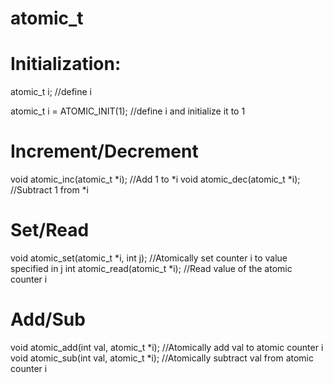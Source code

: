 atomic_t
============

Initialization:
===================

atomic_t i;  //define i

atomic_t i = ATOMIC_INIT(1); //define i and initialize it to 1


Increment/Decrement
====================

void atomic_inc(atomic_t *i);  //Add 1 to *i
void atomic_dec(atomic_t *i);  //Subtract 1 from *i

Set/Read
========

void atomic_set(atomic_t *i, int j); //Atomically set counter i to value specified in j
int atomic_read(atomic_t *i); //Read value of the atomic counter i

Add/Sub
===========
void atomic_add(int val, atomic_t *i); //Atomically add val to atomic counter i
void atomic_sub(int val, atomic_t *i); //Atomically subtract val from atomic counter i





